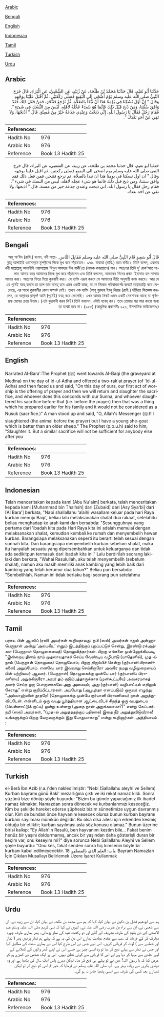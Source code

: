 [Arabic](#arabic)

[Bengali](#bengali)

[English](#english)

[Indonesian](#indonesian)

[Tamil](#tamil)

[Turkish](#turkish)

[Urdu](#urdu)

## Arabic


<div dir="rtl" lang="ar" style={{fontSize:'larger',backgroundColor:'#f8f9fa',padding:20}}>
حَدَّثَنَا أَبُو نُعَيْمٍ، قَالَ حَدَّثَنَا مُحَمَّدُ بْنُ طَلْحَةَ، عَنْ زُبَيْدٍ، عَنِ الشَّعْبِيِّ، عَنِ الْبَرَاءِ، قَالَ خَرَجَ النَّبِيُّ صلى الله عليه وسلم يَوْمَ أَضْحًى إِلَى الْبَقِيعِ فَصَلَّى رَكْعَتَيْنِ، ثُمَّ أَقْبَلَ عَلَيْنَا بِوَجْهِهِ وَقَالَ ‏"‏ إِنَّ أَوَّلَ نُسُكِنَا فِي يَوْمِنَا هَذَا أَنْ نَبْدَأَ بِالصَّلاَةِ، ثُمَّ نَرْجِعَ فَنَنْحَرَ، فَمَنْ فَعَلَ ذَلِكَ فَقَدْ وَافَقَ سُنَّتَنَا، وَمَنْ ذَبَحَ قَبْلَ ذَلِكَ فَإِنَّمَا هُوَ شَىْءٌ عَجَّلَهُ لأَهْلِهِ، لَيْسَ مِنَ النُّسُكِ فِي شَىْءٍ ‏"‏‏.‏ فَقَامَ رَجُلٌ فَقَالَ يَا رَسُولَ اللَّهِ، إِنِّي ذَبَحْتُ وَعِنْدِي جَذَعَةٌ خَيْرٌ مِنْ مُسِنَّةٍ‏.‏ قَالَ ‏"‏ اذْبَحْهَا، وَلاَ تَفِي عَنْ أَحَدٍ بَعْدَكَ ‏"‏‏.‏
</div>
<div style={{backgroundColor:'#f8f9fa',padding:20, marginBottom: 10}}><table> <thead> <tr> <th>References:</th> <th></th> </tr> </thead> <tbody><tr><td>Hadith No</td><td>976</td></tr><tr><td>Arabic No</td><td>976</td></tr><tr><td>Reference</td><td>Book 13 Hadith 25</td></tr></tbody></table></div>


<div dir="rtl" lang="ar" style={{fontSize:'larger',backgroundColor:'#f8f9fa',padding:20}}>
حدثنا ابو نعيم، قال حدثنا محمد بن طلحة، عن زبيد، عن الشعبي، عن البراء، قال خرج النبي صلى الله عليه وسلم يوم اضحى الى البقيع فصلى ركعتين، ثم اقبل علينا بوجهه وقال " ان اول نسكنا في يومنا هذا ان نبدا بالصلاة، ثم نرجع فننحر، فمن فعل ذلك فقد وافق سنتنا، ومن ذبح قبل ذلك فانما هو شىء عجله لاهله، ليس من النسك في شىء ". فقام رجل فقال يا رسول الله، اني ذبحت وعندي جذعة خير من مسنة. قال " اذبحها، ولا تفي عن احد بعدك
</div>
<div style={{backgroundColor:'#f8f9fa',padding:20, marginBottom: 10}}><table> <thead> <tr> <th>References:</th> <th></th> </tr> </thead> <tbody><tr><td>Hadith No</td><td>976</td></tr><tr><td>Arabic No</td><td>976</td></tr><tr><td>Reference</td><td>Book 13 Hadith 25</td></tr></tbody></table></div>

## Bengali


<div dir="rtl" lang="bn" style={{fontSize:'larger',backgroundColor:'#f8f9fa',padding:20}}>
قَالَ أَبُو سَعِيدٍ قَامَ النَّبِيُّ صلى الله عليه وسلم مُقَابِلَ النَّاسِ. আবূ সা‘ঈদ (রাযি.) বলেন, নবী সাল্লাল্লাহু আলাইহি ওয়াসাল্লাম মুসল্লীদের দিকে মুখ করে দাঁড়াতেন। ৯৭৬. বারাআ (রাযি.) হতে বর্ণিত। তিনি বলেন, একবার নবী সাল্লাল্লাহু আলাইহি ওয়াসাল্লাম ‘ঈদুল আযহার দিন বাকী‘তে (নামক কবরস্থানে) যান। অতঃপর তিনি দু’ রাক‘আত সালাত আদায় করে আমাদের দিকে মুখ করে দাঁড়ালেন এবং তিনি বললেন, আজকের দিনের প্রথম ‘ইবাদাত হল সালাত আদায় করা। অতঃপর ফিরে গিয়ে কুরবানী করা। যে ব্যক্তি এরূপ করবে সে আমাদের নীতি অনুযায়ী কাজ করবে। আর যে এর পূর্বেই যবহ্ করবে তা হলে তার যবেহ্ হবে এমন একটি কাজ, যা সে নিজের পরিবারবর্গের জন্যই তাড়াতাড়ি করে ফেলেছে, এর সাথে কুরবানীর কোন সম্পর্ক নেই। তখন এক ব্যক্তি (আবূ বুরদাহ ইবনু নিয়ার (রাযি.) দাঁড়িয়ে জিজ্ঞেস করলেন, হে আল্লাহর রাসূল! আমি (পূর্বেই) যবহ্ করে ফেলেছি। এখন আমার নিকট এমন একটি মেষশাবক আছে যা পূর্ণবয়স্ক মেষের চেয়ে উত্তম। (এটা কুরবানী করব কি?) তিনি বললেন, এটাই যবেহ্ কর। তবে তোমার পর আর কারো জন্য তা যথেষ্ট হবে না। (৯৫৮) (আধুনিক প্রকাশনীঃ ৯২০, ইসলামিক ফাউন্ডেশনঃ)
</div>
<div style={{backgroundColor:'#f8f9fa',padding:20, marginBottom: 10}}><table> <thead> <tr> <th>References:</th> <th></th> </tr> </thead> <tbody><tr><td>Hadith No</td><td>976</td></tr><tr><td>Arabic No</td><td>976</td></tr><tr><td>Reference</td><td>Book 13 Hadith 25</td></tr></tbody></table></div>

## English


<div dir="ltr" lang="en" style={{fontSize:'larger',backgroundColor:'#f8f9fa',padding:20}}>
Narrated Al-Bara':The Prophet (ﷺ) went towards Al-Baqi (the graveyard at Medina) on the day of Id-ul-Adha and offered a two-rak'at prayer (of 'Id-ul-Adha) and then faced us and said, "On this day of ours, our first act of worship is the offering of prayer and then we will return and slaughter the sacrifice, and whoever does this concords with our Sunna; and whoever slaughtered his sacrifice before that (i.e. before the prayer) then that was a thing which he prepared earlier for his family and it would not be considered as a Nusuk (sacrifice.)" A man stood up and said, "O, Allah's Messenger (ﷺ)! I slaughtered (the animal before the prayer) but I have a young she-goat which is better than an older sheep." The Prophet (p.b.u.h) said to him, "Slaughter it. But a similar sacrifice will not be sufficient for anybody else after you
</div>
<div style={{backgroundColor:'#f8f9fa',padding:20, marginBottom: 10}}><table> <thead> <tr> <th>References:</th> <th></th> </tr> </thead> <tbody><tr><td>Hadith No</td><td>976</td></tr><tr><td>Arabic No</td><td>976</td></tr><tr><td>Reference</td><td>Book 13 Hadith 25</td></tr></tbody></table></div>

## Indonesian


<div dir="ltr" lang="id" style={{fontSize:'larger',backgroundColor:'#f8f9fa',padding:20}}>
Telah menceritakan kepada kami [Abu Nu'aim] berkata, telah menceritakan kepada kami [Muhammad bin Thalhah] dari [Zubaid] dari [Asy Sya'bi] dari [Al Bara'] berkata, "Nabi shallallahu 'alaihi wasallam keluar pada hari Raya kurban menuju Baqi', beliau lalu melaksanakan shalat dua rakaat, setelahitu beliau menghadap ke arah kami dan bersabda: "Sesungguhnya yang pertama dari 'ibadah kita pada Hari Raya kita ini adalah memulai dengan melaksanakan shalat, kemudian kembali ke rumah dan menyembelih hewan kurban. Barangsiapa melaksanakan seperti itu berarti telah sesuai dengan sunnah kita. Dan barangsiapa menyembelih kurban sebelum shalat, maka itu hanyalah sesuatu yang dipersembahkan untuk keluarganya dan tidak ada sedikitpun termasuk dari ibadah kita ini." Lalu berdirilah seorang laki-laki dan berkata, "Wahai Rasulullah, aku telah menyembelih (sebelum shalat), namun aku masih memiliki anak kambing yang lebih baik dari kambing yang telah berumur dua tahun?" Beliau pun bersabda: "Sembelihlah. Namun ini tidak berlaku bagi seorang pun setelahmu
</div>
<div style={{backgroundColor:'#f8f9fa',padding:20, marginBottom: 10}}><table> <thead> <tr> <th>References:</th> <th></th> </tr> </thead> <tbody><tr><td>Hadith No</td><td>976</td></tr><tr><td>Arabic No</td><td>976</td></tr><tr><td>Reference</td><td>Book 13 Hadith 25</td></tr></tbody></table></div>

## Tamil


<div dir="ltr" lang="ta" style={{fontSize:'larger',backgroundColor:'#f8f9fa',padding:20}}>
பராஉ பின் ஆஸிப் (ரலி) அவர்கள் கூறியதாவது: நபி (ஸல்) அவர்கள் ஈதுல் அள்ஹா பெருநாள் அன்று ‘அல்பகீஉ’ எனும் இடத்திற்குப் புறப்பட்டுச் சென்று, இரண்டு ரக்அத்கள் (பெருநாள் தொழுகையைத்) தொழுவித்தார்கள். பிறகு எங்களை முன்னோக்கியபடி, “இன்றைய தினம் நாம் முதலாவதாகச் செய்ய வேண்டிய வழிபாடு (யாதெனில்), முத-ல் நாம் (பெருநாள் தொழுகை) தொழுவோம்; பிறகு திரும்பிச் சென்று (குர்பானி பிராணிகளை) அறுப்போம். எனவே, யார் இவ்வாறு செய்கிறாரோ அவரே நமது வழிமுறையைப் பின் பற்றியவர் ஆவார். (பெருநாள்) தொழுகைக்கு முன்பே யார் (குர்பானிப் பிராணியை) அறுக்கிறாரோ அவர் தம் குடும்பத்தாருக்காக (முன்கூட்டியே) அவசரமாகத் தயார் செய்த ஒரு பொருளாகவே அது அமையும்; அது (குர்பானி) வழிபாட்டில் எதிலும் சேராது” என்று குறிப்பிட்டார்கள். அப்போது (அபூபுர்தா எனப்படும்) ஒருவர் எழுந்து, “அல்லாஹ்வின் தூதரே! (தொழுகைக்கு முன்பே குர்பானி பிராணியை) நான் அறுத்துவிட்டேன். என்னிடம் ஒரு வயது பூர்த்தியான ஆட்டைவிடச் சிறந்த ஒரு வயதுடைய (வெள்ளாட்டுக் குட்டி) ஒன்று உள்ளது (அதை நான் அறுக்கலாமா?)” என்று கேட்டார். நபி (ஸல்) அவர்கள், “(முத-ல் அறுத்ததற்குப் பதிலாக) இதை நீர் அறுத்துவிடுவீராக! உங்களுக்குப் பிறகு வேறவருக்கும் இது போதுமாகாது” என்று கூறினார்கள். அத்தியாயம் :
</div>
<div style={{backgroundColor:'#f8f9fa',padding:20, marginBottom: 10}}><table> <thead> <tr> <th>References:</th> <th></th> </tr> </thead> <tbody><tr><td>Hadith No</td><td>976</td></tr><tr><td>Arabic No</td><td>976</td></tr><tr><td>Reference</td><td>Book 13 Hadith 25</td></tr></tbody></table></div>

## Turkish


<div dir="ltr" lang="tr" style={{fontSize:'larger',backgroundColor:'#f8f9fa',padding:20}}>
el-Berâ İbn Azib (r.a.)'den nakledilmiştir: "Nebi (Sallallahu aleyhi ve Sellem) Kurban bayramı günü Bakî' mezarlığına çıktı ve iki rekat namaz kıldı. Sonra yüzünü bize dönüp şöyle buyurdu: "Bizim bu günde yapacağımız ilk ibadet namaz kılmaktır. Namazdan sonra dönecek ve kurbanlarımızı keseceğiz. Kim bu şekilde hareket ederse şüphesiz bizim sünnetimize uygun davranmış olur. Kim de bundan önce hayvanını kese­cek olursa bunun kurban bayramı kurbanı sayılması mümkün değildir. Bu olsa olsa ailesi için erkenden kesmiş olduğu bir etliktir; kurban sayılması asla söz konusu olamaz." Bunun üzerine birisi kalkıp: "Ey Allah'ın Resulü, ben hayvanımı kestim bi­le... Fakat benim henüz bir yaşını doldurmamış, ancak bir yaşından daha göste­rişli duran bir keçim var, onu keseyim mi?" diye sorunca Nebi Sallallahu Aleyhi ve Sellem şöyle buyurdu: "Onu kes, fakat senden sonra hiç kimsenin böyle bir . kurbanı kabul edilmeyecektir. باب: العلم الذي بالمصلى. 18. Bayram Namazları İçin Çıkılan Musallayı Belirlemek Üzere İşaret Kullanmak
</div>
<div style={{backgroundColor:'#f8f9fa',padding:20, marginBottom: 10}}><table> <thead> <tr> <th>References:</th> <th></th> </tr> </thead> <tbody><tr><td>Hadith No</td><td>976</td></tr><tr><td>Arabic No</td><td>976</td></tr><tr><td>Reference</td><td>Book 13 Hadith 25</td></tr></tbody></table></div>

## Urdu


<div dir="rtl" lang="ur" style={{fontSize:'larger',backgroundColor:'#f8f9fa',padding:20}}>
ہم سے ابونعیم فضل بن دکین نے بیان کیا، کہا کہ ہم سے محمد بن طلحہ نے بیان کیا، ان سے زبید نے، ان سے شعبی نے، ان سے براء بن عازب رضی اللہ عنہ نے، انہوں نے کہا کہ نبی کریم صلی اللہ علیہ وسلم عید الاضحی کے دن بقیع کی طرف تشریف لے گئے اور دو رکعت عید کی نماز پڑھائی۔ پھر ہماری طرف چہرہ مبارک کر کے فرمایا کہ سب سے مقدم عبادت ہمارے اس دن کی یہ ہے کہ پہلے ہم نماز پڑھیں پھر ( نماز اور خطبے سے ) لوٹ کر قربانی کریں۔ اس لیے جس نے اس طرح کیا اس نے ہماری سنت کے مطابق کیا اور جس نے نماز سے پہلے ذبح کر دیا تو وہ ایسی چیز ہے جسے اس نے اپنے گھر والوں کے کھلانے کے لیے جلدی سے مہیا کر دیا ہے اور اس کا قربانی سے کوئی تعلق نہیں۔ اس پر ایک شخص نے کھڑے ہو کر عرض کیا کہ یا رسول اللہ! میں نے تو پہلے ہی ذبح کر دیا۔ لیکن میرے پاس ایک سال کی پٹھیا ہے اور وہ دوندی بکری سے زیادہ بہتر ہے۔ آپ صلی اللہ علیہ وسلم نے فرمایا کہ خیر تم اسی کو ذبح کر لو لیکن تمہارے بعد کسی کی طرف سے ایسی پٹھیا جائز نہ ہو گی۔
</div>
<div style={{backgroundColor:'#f8f9fa',padding:20, marginBottom: 10}}><table> <thead> <tr> <th>References:</th> <th></th> </tr> </thead> <tbody><tr><td>Hadith No</td><td>976</td></tr><tr><td>Arabic No</td><td>976</td></tr><tr><td>Reference</td><td>Book 13 Hadith 25</td></tr></tbody></table></div>